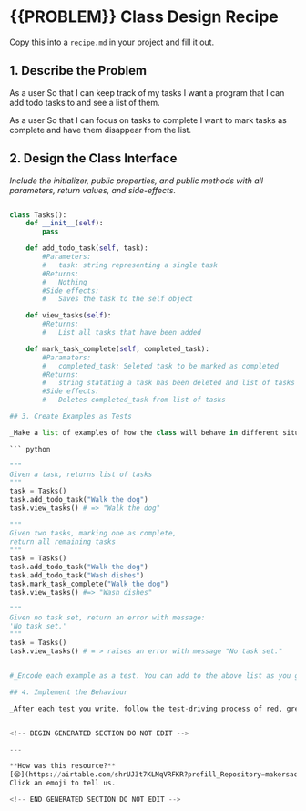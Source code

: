 # {{PROBLEM}} Class Design Recipe

Copy this into a `recipe.md` in your project and fill it out.

## 1. Describe the Problem

As a user
So that I can keep track of my tasks
I want a program that I can add todo tasks to and see a list of them.

As a user
So that I can focus on tasks to complete
I want to mark tasks as complete and have them disappear from the list.

## 2. Design the Class Interface

_Include the initializer, public properties, and public methods with all parameters, return values, and side-effects._

```python

class Tasks():
    def __init__(self):
        pass

    def add_todo_task(self, task):
        #Parameters:
        #   task: string representing a single task
        #Returns:
        #   Nothing
        #Side effects:
        #   Saves the task to the self object

    def view_tasks(self):
        #Returns:
        #   List all tasks that have been added

    def mark_task_complete(self, completed_task):
        #Paramaters:
        #   completed_task: Seleted task to be marked as completed
        #Returns:
        #   string statating a task has been deleted and list of tasks updated
        #Side effects:
        #   Deletes completed_task from list of tasks

## 3. Create Examples as Tests

_Make a list of examples of how the class will behave in different situations._

``` python

"""
Given a task, returns list of tasks
"""
task = Tasks()
task.add_todo_task("Walk the dog")
task.view_tasks() # => "Walk the dog"

"""
Given two tasks, marking one as complete, 
return all remaining tasks
"""
task = Tasks()
task.add_todo_task("Walk the dog")
task.add_todo_task("Wash dishes")
task.mark_task_complete("Walk the dog")
task.view_tasks() #=> "Wash dishes"

"""
Given no task set, return an error with message:
'No task set.'
"""
task = Tasks()
task.view_tasks() # = > raises an error with message "No task set."


#_Encode each example as a test. You can add to the above list as you go._

## 4. Implement the Behaviour

_After each test you write, follow the test-driving process of red, green, refactor to implement the behaviour._


<!-- BEGIN GENERATED SECTION DO NOT EDIT -->

---

**How was this resource?**  
[😫](https://airtable.com/shrUJ3t7KLMqVRFKR?prefill_Repository=makersacademy%2Fgolden-square-in-python&prefill_File=resources%2Fsingle_class_recipe_template.md&prefill_Sentiment=😫) [😕](https://airtable.com/shrUJ3t7KLMqVRFKR?prefill_Repository=makersacademy%2Fgolden-square-in-python&prefill_File=resources%2Fsingle_class_recipe_template.md&prefill_Sentiment=😕) [😐](https://airtable.com/shrUJ3t7KLMqVRFKR?prefill_Repository=makersacademy%2Fgolden-square-in-python&prefill_File=resources%2Fsingle_class_recipe_template.md&prefill_Sentiment=😐) [🙂](https://airtable.com/shrUJ3t7KLMqVRFKR?prefill_Repository=makersacademy%2Fgolden-square-in-python&prefill_File=resources%2Fsingle_class_recipe_template.md&prefill_Sentiment=🙂) [😀](https://airtable.com/shrUJ3t7KLMqVRFKR?prefill_Repository=makersacademy%2Fgolden-square-in-python&prefill_File=resources%2Fsingle_class_recipe_template.md&prefill_Sentiment=😀)  
Click an emoji to tell us.

<!-- END GENERATED SECTION DO NOT EDIT -->